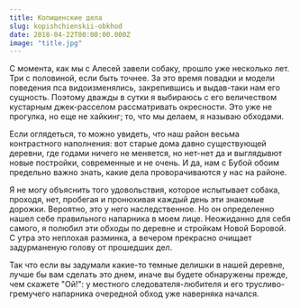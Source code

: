 ```yaml
---
title: Копищенские дела
slug: kopishchienskii-obkhod
date: 2018-04-22T00:00:00.000Z
image: "title.jpg"  
---
```


С момента, как мы с Алесей завели собаку, прошло уже несколько лет. Три с половиной, если быть точнее. За это время повадки и модели поведения пса видоизменялись, закрепившись и выдав-таки нам его сущность. Поэтому дважды в сутки я выбираюсь с его величеством кустарным джек-расселом рассматривать окресности. Это уже не прогулка, но еще не хайкинг; то, что мы делаем, я называю обходами.

Если оглядеться, то можно увидеть, что наш район весьма контрастного наполнения: вот старые дома давно существующей деревни, где годами ничего не меняется, но нет-нет да и выглядывют новые постройки, современные и не очень. И да, нам с Бубой обоим предельно важно знать, какие дела проворачиваются у нас на районе.

Я не могу объяснить того удовольствия, которое испытывает собака, проходя, нет, пробегая и пронюхивая каждый день эти знакомые дорожки. Вероятно, это у него наследственное. Но он определенно нашел себе правильного напарника в моем лице. Неожиданно для себя самого, я полюбил эти обходы по деревне и стройкам Новой Боровой. С утра это неплохая разминка, а вечером прекрасно очищает задурманеную голову от прошедших дел.

Так что если вы задумали какие-то темные делишки в нашей деревне, лучше бы вам сделать это днем, иначе вы будете обнаружены прежде, чем скажете "Ой!": у местного следователя-любителя и его трусливо-гремучего напарника очередной обход уже наверняка начался.
